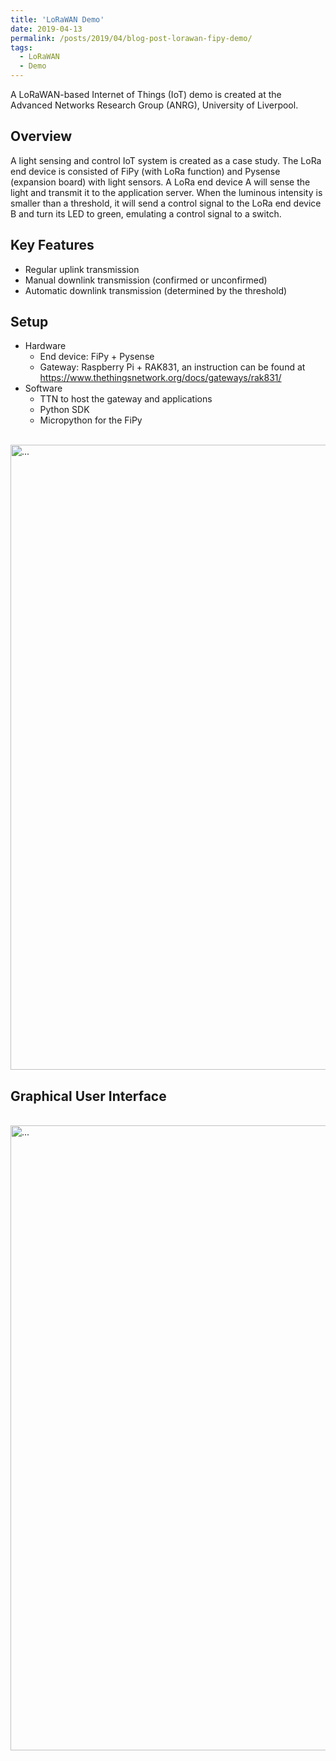 ```yaml
---
title: 'LoRaWAN Demo'
date: 2019-04-13
permalink: /posts/2019/04/blog-post-lorawan-fipy-demo/
tags:
  - LoRaWAN
  - Demo
---
```

A LoRaWAN-based Internet of Things (IoT) demo is created at the Advanced Networks Research Group (ANRG), University of Liverpool.

## Overview
A light sensing and control IoT system is created as a case study. The LoRa end device is consisted of FiPy (with LoRa function) and Pysense (expansion board) with light sensors. A LoRa end device A will sense the light and transmit it to the application server. When the luminous intensity is smaller than a threshold, it will send a control signal to the LoRa end device B and turn its LED to green, emulating a control signal to a switch.

## Key Features
* Regular uplink transmission
* Manual downlink transmission (confirmed or unconfirmed)
* Automatic downlink transmission (determined by the threshold)

## Setup
* Hardware
  * End device: FiPy + Pysense
  * Gateway: Raspberry Pi + RAK831, an instruction can be found at https://www.thethingsnetwork.org/docs/gateways/rak831/
* Software
  * TTN to host the gateway and applications
  * Python SDK
  * Micropython for the FiPy
  
<br />
<img align="center" width="1000" src="{{ site.url }}/images/lorawan/LoRaWAN-setup.jpg" alt="...">
<br />

## Graphical User Interface
<br />
<img align="center" width="1000" src="{{ site.url }}/images/lorawan/gui_lorawan.png" alt="...">
<br />
 
